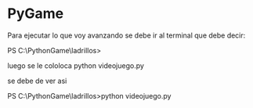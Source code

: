 # PyGame
Para ejecutar lo que voy avanzando se debe ir al terminal
que debe decir:

PS C:\PythonGame\ladrillos>

luego se le cololoca    python videojuego.py

se debe de ver asi

PS C:\PythonGame\ladrillos>python videojuego.py
